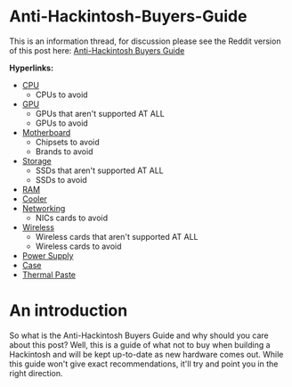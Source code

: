 # Anti-Hackintosh-Buyers-Guide

This is an information thread, for discussion please see the Reddit version of this post here: [Anti-Hackintosh Buyers Guide](https://www.reddit.com/r/hackintosh/comments/c0y312/antihackintosh_buyers_guide/)


**Hyperlinks:**
* [CPU](CPU.md)
   * CPUs to avoid
* [GPU](GPU.md)
   * GPUs that aren't supported AT ALL
   * GPUs to avoid
* [Motherboard](Motherboard.md)
   * Chipsets to avoid
   * Brands to avoid
* [Storage](Storage.md)
   * SSDs that aren't supported AT ALL
   * SSDs to avoid
* [RAM](RAM.md)
* [Cooler](Cooler.md)
* [Networking](Networking.md)
   * NICs cards to avoid
* [Wireless](Wireless.md)
   * Wireless cards that aren't supported AT ALL
   * Wireless cards to avoid
* [Power Supply](PSU.md)
* [Case](Case.md)
* [Thermal Paste](ThermalPaste.md)

# An introduction

So what is the Anti-Hackintosh Buyers Guide and why should you care about this post? Well, this is a guide of what not to buy when building a Hackintosh and will be kept up-to-date as new hardware comes out. While this guide won't give exact recommendations, it'll try and point you in the right direction.
